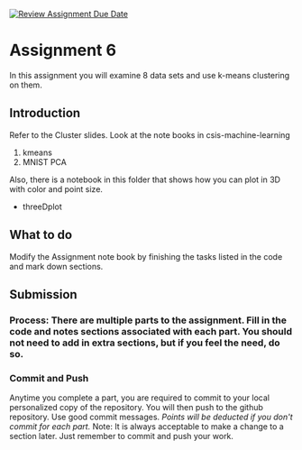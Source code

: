 [![Review Assignment Due Date](https://classroom.github.com/assets/deadline-readme-button-24ddc0f5d75046c5622901739e7c5dd533143b0c8e959d652212380cedb1ea36.svg)](https://classroom.github.com/a/TdaF83BJ)
# Assignment 6
In this assignment you will examine 8 data sets and use k-means clustering on them.  

## Introduction
Refer to the Cluster slides.  Look at the note books in csis-machine-learning
1. kmeans
2. MNIST PCA

Also, there is a notebook in this folder that shows how you can plot in 3D with color and point size.
* threeDplot
  

## What to do
Modify the Assignment note book by finishing the tasks listed in the code and mark down sections.
## Submission
### Process:  There are multiple parts to the assignment. Fill in the code and notes sections associated with each part.  You should not need to add in extra sections, but if you feel the need, do so.   
### Commit and Push
Anytime you complete a part, you are required to commit to your local personalized copy of the repository. You will then push to the github repository.  Use good commit messages.  _Points will be deducted if you don't commit for each part._  Note:  It is always acceptable to make a change to a section later. Just remember to commit and push your work.
